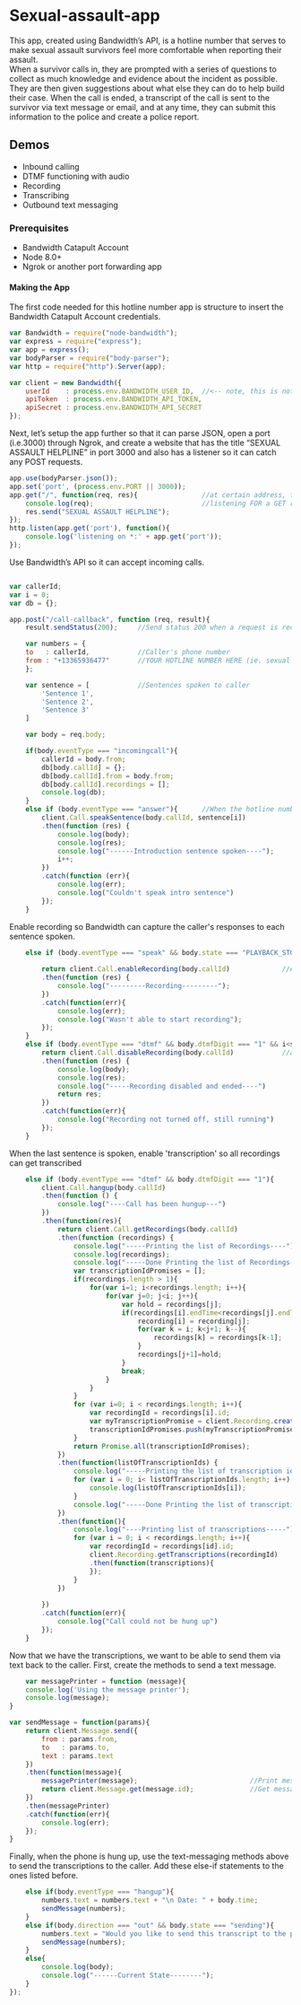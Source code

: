 # Sexual-assault-app

This app, created using Bandwidth’s API, is a hotline number that serves to make sexual assault survivors feel more comfortable when reporting their assault.  
When a survivor calls in, they are prompted with a series of questions to collect as much knowledge and evidence about the incident as possible. They are then given suggestions about what else they can do to help build their case.  When the call is ended, a transcript of the call is sent to the survivor via text message or email, and at any time, they can submit this information to the police and create a police report.

## Demos
* Inbound calling
* DTMF functioning with audio
* Recording
* Transcribing
* Outbound text messaging

### Prerequisites
* Bandwidth Catapult Account
* Node 8.0+
* Ngrok or another port forwarding app

#### Making the App
The first code needed for this hotline number app is structure to insert the Bandwidth Catapult Account credentials.

```javascript
var Bandwidth = require("node-bandwidth");
var express = require("express");
var app = express();
var bodyParser = require("body-parser");
var http = require("http").Server(app);

var client = new Bandwidth({
	userId    : process.env.BANDWIDTH_USER_ID,  //<-- note, this is not the same as the username you used to login to the portal
	apiToken  : process.env.BANDWIDTH_API_TOKEN,
	apiSecret : process.env.BANDWIDTH_API_SECRET
});
```

Next, let’s setup the app further so that it can parse JSON, open a port (i.e.3000) through Ngrok, and create a website that has the title “SEXUAL ASSAULT HELPLINE” in port 3000 and also has a listener so it can catch any POST requests.

```javascript
app.use(bodyParser.json());
app.set('port', (process.env.PORT || 3000));
app.get("/", function(req, res){				//at certain address, takes in request and response
	console.log(req);							//listening FOR a GET request at the '/' (root domain)
	res.send("SEXUAL ASSAULT HELPLINE");
});
http.listen(app.get('port'), function(){
	console.log('listening on *:' + app.get('port'));
});
```

Use Bandwidth’s API so it can accept incoming calls.

```javascript

var callerId;
var i = 0;
var db = {};

app.post("/call-callback", function (req, result){		
	result.sendStatus(200);		//Send status 200 when a request is received and executed successfully

	var numbers = {
	to   : callerId,			//Caller's phone number
	from : "+13365936477" 		//YOUR HOTLINE NUMBER HERE (ie. sexual assault hotline number)
	};

	var sentence = [			//Sentences spoken to caller
		'Sentence 1',
		'Sentence 2',
		'Sentence 3'
	]

	var body = req.body;

	if(body.eventType === "incomingcall"){  
		callerId = body.from;
		db[body.callId] = {};
		db[body.callId].from = body.from;
		db[body.callId].recordings = [];	
		console.log(db);
	}
	else if (body.eventType === "answer"){		//When the hotline number automatically answers, speak sentence[i]
		client.Call.speakSentence(body.callId, sentence[i])
		.then(function (res) {
			console.log(body);
			console.log(res);
 			console.log("------Introduction sentence spoken----");
 			i++;
		})
		.catch(function (err){
			console.log(err);
			console.log("Couldn't speak intro sentence")
		});
	}

```

Enable recording so Bandwidth can capture the caller's responses to each sentence spoken.

```javascript
	else if (body.eventType === "speak" && body.state === "PLAYBACK_STOP"){
		
		return client.Call.enableRecording(body.callId)				//enable recording after sentence is spoken
		.then(function (res) {
			console.log("---------Recording---------");
		})
		.catch(function(err){
			console.log(err);
			console.log("Wasn't able to start recording");
		});
	}
	else if (body.eventType === "dtmf" && body.dtmfDigit === "1" && i<sentence.length){
		return client.Call.disableRecording(body.callId)			//after '1' is pressed by the caller, stop recording
		.then(function (res) {										
			console.log(body);
			console.log(res);
			console.log("-----Recording disabled and ended----")
			return res;												
		})
		.catch(function(err){
			console.log("Recording not turned off, still running")
		});
	}	
```

When the last sentence is spoken, enable 'transcription' so all recordings can get transcribed

```javascript
	else if (body.eventType === "dtmf" && body.dtmfDigit === "1"){
		client.Call.hangup(body.callId)
		.then(function () {
			console.log("----Call has been hungup---")
		})
		.then(function(res){
			return client.Call.getRecordings(body.callId)
			.then(function (recordings) {
				console.log("-----Printing the list of Recordings----")
				console.log(recordings);
				console.log("-----Done Printing the list of Recordings----")
				var transcriptionIdPromises = [];
				if(recordings.length > 1){
					for(var i=1; i<recordings.length; i++){
						for(var j=0; j<i; j++){
							var hold = recordings[j];
							if(recordings[i].endTime<recordings[j].endTime){
								recording[i] = recording[j];
								for(var k = i; k<j+1; k--){
									recordings[k] = recordings[k-1];
								}
								recordings[j+1]=hold;
							}
							break;
						}
					}
				}
				for (var i=0; i < recordings.length; i++){
					var recordingId = recordings[i].id;
					var myTranscriptionPromise = client.Recording.createTranscription(recordingId);
					transcriptionIdPromises.push(myTranscriptionPromise)
				}
				return Promise.all(transcriptionIdPromises);
			})
			.then(function(listOfTranscriptionIds) {
				console.log("-----Printing the list of transcription ids----")
				for (var i = 0; i< listOfTranscriptionIds.length; i++) {
					console.log(listOfTranscriptionIds[i]);
				}
				console.log("-----Done Printing the list of transcription ids----")
			})
			.then(function(){
				console.log("----Printing list of transcriptions-----");
				for (var i = 0; i < recordings.length; i++){
					var recordingId = recordings[id].id;
					client.Recording.getTranscriptions(recordingId)
					.then(function(transcriptions){
					});
				}
			})
	
		})
		.catch(function(err){
			console.log("Call could not be hung up")
		});
	}
```

Now that we have the transcriptions, we want to be able to send them via text back to the caller.  First, create the methods to send a text message.

```javascript
	var messagePrinter = function (message){
	console.log('Using the message printer');
	console.log(message);
}

var sendMessage = function(params){
	return client.Message.send({
		from : params.from,
		to   : params.to,
		text : params.text
	})
	.then(function(message){
		messagePrinter(message);							//Print message sent
		return client.Message.get(message.id); 				//Get message id
	})
	.then(messagePrinter)						
	.catch(function(err){
		console.log(err);
	});
}
``` 

Finally, when the phone is hung up, use the text-messaging methods above to send the transcriptions to the caller. Add these else-if statements to the ones listed before.

```javascript
	else if(body.eventType === "hangup"){
		numbers.text = numbers.text + "\n Date: " + body.time;		
		sendMessage(numbers); 											
	}
	else if(body.direction === "out" && body.state === "sending"){
		numbers.text = "Would you like to send this transcript to the police? \n yes/no";
		sendMessage(numbers);
	}			
	else{																
		console.log(body);
		console.log("------Current State--------");
	}
});
```

